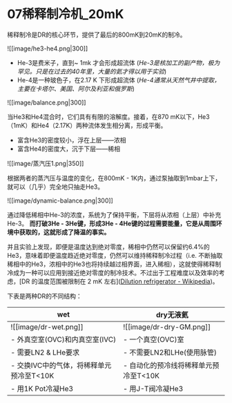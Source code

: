 # 07稀释制冷机_20mK

稀释制冷是DR的核心环节，提供了最后的800mK到20mK的制冷。

![[image/he3-he4.png|300]]

- He-3是费米子，直到~ 1mk 才会形成超流体 (_He-3是核加工的副产物，极为罕见。只是在过去的40年里，大量的氦才得以用于实验_)
- He-4是一种玻色子，在2.17 K 下形成超流体 (_He-4通常从天然气井中提取，主要在卡塔尔、美国、阿尔及利亚和俄罗斯_)

![[image/balance.png|300]]

当He3和He4混合时，它们具有有限的溶解度。接着，在870 mK以下，He3（1mK）和He4（2.17K）两种流体发生相分离，形成平衡。
- 富含He3的密度较小，浮在上层——浓相
- 富含He4的密度大，沉于下层——稀相

![[image/蒸汽压1.png|350]]

根据两者的蒸汽压与温度的变化，在800mK - 1K内，通过泵抽取到1mbar上下，就可以（几乎）完全地只抽走He3。

![[image/dynamic-balance.png|300]]

通过降低稀相中He-3的浓度，系统为了保持平衡，下层将从浓相（上层）中补充He-3。
__而打破3He - 3He键，形成3He - 4He键的过程需要能量，它是从周围环境中获取的，这就形成了降温的事实。__

并且实验上发现，即便是温度达到绝对零度，稀相中仍然可以保留约6.4%的He3，意味着即便温度趋近绝对零度，仍然可以维持稀释制冷过程（i.e. 不断抽取稀相中的He3，浓相中的He3也将持续越过相界面，进入稀相），这就使得稀释制冷成为一种可以应用到接近绝对零度的制冷技术。不过出于工程难度以及效率的考虑，[DR 的温度范围被限制在 2 mK 左右]([Dilution refrigerator - Wikipedia](https://en.wikipedia.org/wiki/Dilution_refrigerator#Cooling_power))。

下表是两种DR的不同结构：

| wet                   | dry无液氦                   |
| --------------------- | ------------------------ |
| ![[image/dr-wet.png]] | ![[image/dr-dry-GM.png]] |
- 外真空室(OVC)和内真空室(IVC)|- 一个真空(OVC)室
- 需要LN2 & LHe要求|- 不需要LN2和LHe(使用脉管)
- 交换IVC中的气体，将稀释单元预冷至T<10K|- 自动化的预冷线将稀释单元预冷至T<10K
- 用1K Pot冷凝He3|- 用J-T阀冷凝He3

